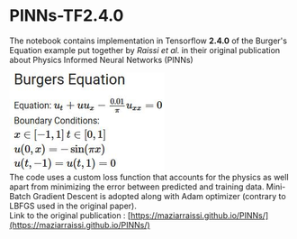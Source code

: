 # PINNs-TF2.4.0
The notebook contains implementation in Tensorflow **2.4.0** of the Burger's Equation example put together by *Raissi et al.* in their original publication about Physics Informed Neural Networks (PINNs)  

![burger.JPG](burger.JPG)  
The code uses a custom loss function that accounts for the physics as well apart from minimizing the error between predicted and training data. Mini-Batch Gradient Descent is adopted along with Adam optimizer (contrary to LBFGS used in the original paper).  
Link to the original publication : [https://maziarraissi.github.io/PINNs/](https://maziarraissi.github.io/PINNs/)
